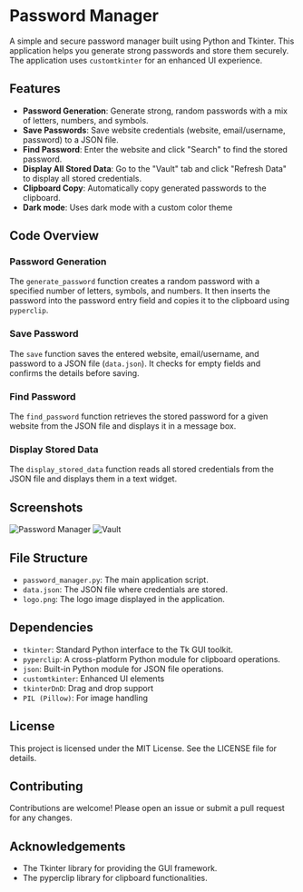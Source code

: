 # Password Manager

A simple and secure password manager built using Python and Tkinter. This application helps you generate strong passwords and store them securely. The application uses `customtkinter` for an enhanced UI experience.

## Features

-   **Password Generation**: Generate strong, random passwords with a mix of letters, numbers, and symbols.
-   **Save Passwords**: Save website credentials (website, email/username, password) to a JSON file.
-   **Find Password**: Enter the website and click "Search" to find the stored password.
-   **Display All Stored Data**: Go to the "Vault" tab and click "Refresh Data" to display all stored credentials.
-   **Clipboard Copy**: Automatically copy generated passwords to the clipboard.
-   **Dark mode**: Uses dark mode with a custom color theme

## Code Overview

### Password Generation

The `generate_password` function creates a random password with a specified number of letters, symbols, and numbers. It then inserts the password into the password entry field and copies it to the clipboard using `pyperclip`.

### Save Password

The `save` function saves the entered website, email/username, and password to a JSON file (`data.json`). It checks for empty fields and confirms the details before saving.

### Find Password

The `find_password` function retrieves the stored password for a given website from the JSON file and displays it in a message box.

### Display Stored Data

The `display_stored_data` function reads all stored credentials from the JSON file and displays them in a text widget.


## Screenshots

![Password Manager](https://github.com/Vardararo/password-manager/assets/135714789/2f3cc2c0-c928-4f9f-b054-79ca36c5fe44)
![Vault](https://github.com/Vardararo/password-manager/assets/135714789/60c09811-83e2-4926-af84-d6538b1d81cd)


## File Structure

-   `password_manager.py`: The main application script.
-   `data.json`: The JSON file where credentials are stored.
-   `logo.png`: The logo image displayed in the application.

## Dependencies

-   `tkinter`: Standard Python interface to the Tk GUI toolkit.
-   `pyperclip`: A cross-platform Python module for clipboard operations.
-   `json`: Built-in Python module for JSON file operations.
-   `customtkinter`: Enhanced UI elements
-   `tkinterDnD`: Drag and drop support
-   `PIL (Pillow)`: For image handling

## License

This project is licensed under the MIT License. See the LICENSE file for details.

## Contributing

Contributions are welcome! Please open an issue or submit a pull request for any changes.

## Acknowledgements

-   The Tkinter library for providing the GUI framework.
-   The pyperclip library for clipboard functionalities.

